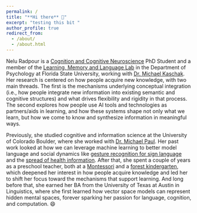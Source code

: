 ```yaml
---
permalink: /
title: "**Hi there** 🔆"
excerpt: "testing this bit "
author_profile: true
redirect_from: 
  - /about/
  - /about.html
---
```

Nelu Radpour is a <a href = "https://psychology.fsu.edu/graduate/programs/cognition-and-cognitive-neuroscience">Cognition and Cognitive Neuroscience</a> PhD Student and a member of the <a href= "https://michaelpkaschak.wixsite.com/lml-lab">Learning, Memory and Language Lab</a> in the Department of Psychology at Florida State University, working with <a href = "https://scholar.google.com/citations?user=4OkEqtMAAAAJ&hl=en">Dr. Michael Kaschak</a>. Her research is centered on how people acquire new knowledge, with two main threads. The first is the mechanisms underlying conceptual integration (i.e., how people integrate new information into existing semantic and cognitive structures) and what drives flexibility and rigidity in that process. The second explores how people use AI tools and technologies as partners/aids in learning, and how these systems shape not only what we learn, but how we come to know and synthesize information in meaningful ways.

Previously, she studied cognitive and information science at the University of Colorado Boulder, where she worked with <a href="http://michaeljpaul.com/">Dr. Michael Paul</a>. Her past work looked at how we can leverage machine learning to better model language and social dynamics like <a href="https://arxiv.org/pdf/1710.06836.pdf">gesture recognition for sign language</a> and the <a href="https://link.springer.com/chapter/10.1007/978-3-030-53352-6_16">spread of health information</a>. After that, she spent a couple of years as a preschool teacher, both at a <a href="https://en.wikipedia.org/wiki/Montessori_education#:~:text=A%20Montessori%20classroom%20places%20an,and%20well%2Dprepared%20learning%20environment.">Montessori</a> and a <a href="https://en.wikipedia.org/wiki/Forest_kindergarten">forest kindergarten</a>, which deepened her interest in how people acquire knowledge and led her to shift her focus toward the mechanisms that support learning. And long before that, she earned her BA from the University of Texas at Austin in Linguistics, where she first learned how vector space models can represent hidden mental spaces, forever sparking her passion for language, cognition, and computation. 😄
